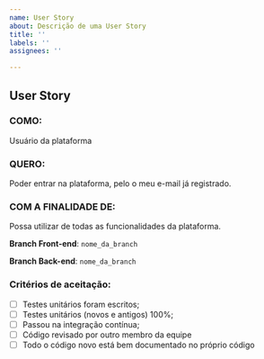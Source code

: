 ```yaml
---
name: User Story
about: Descrição de uma User Story
title: ''
labels: ''
assignees: ''

---
```


## User Story

### **COMO:**
Usuário da plataforma
 
### **QUERO:**
Poder entrar na plataforma, pelo o meu e-mail já registrado.

### **COM A FINALIDADE DE:**
Possa utilizar de todas as funcionalidades da plataforma.

**Branch Front-end**: `nome_da_branch`
<br>

**Branch Back-end**: `nome_da_branch`

### **Critérios de aceitação**:
- [ ] Testes unitários foram escritos;
- [ ] Testes unitários (novos e antigos) 100%;
- [ ] Passou na integração contínua;
- [ ] Código revisado por outro membro da equipe
- [ ] Todo o código novo está bem documentado no próprio código
